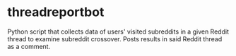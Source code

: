 # threadreportbot
Python script that collects data of users' visited subreddits in a given
Reddit thread to examine subreddit crossover. Posts results in said Reddit thread as a comment.
